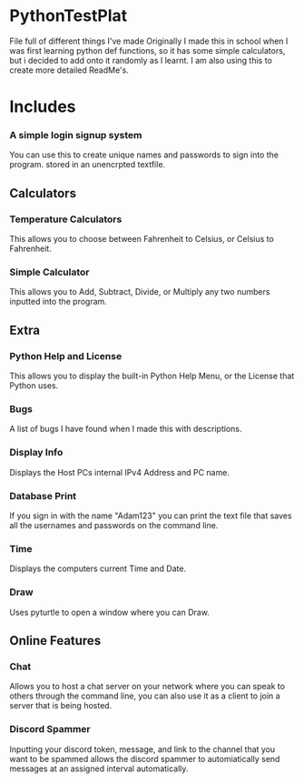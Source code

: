 # PythonTestPlat
File full of different things I've made
Originally I made this in school when I was first learning python def functions, so it has some simple calculators, but i decided to add onto it randomly as I learnt.
I am also using this to create more detailed ReadMe's.

# Includes

### A simple login signup system
You can use this to create unique names and passwords to sign into the program. stored in an unencrpted textfile.

## Calculators
### Temperature Calculators
This allows you to choose between Fahrenheit to Celsius, or Celsius to Fahrenheit.

### Simple Calculator
This allows you to Add, Subtract, Divide, or Multiply any two numbers inputted into the program.

## Extra
### Python Help and License
This allows you to display the built-in Python Help Menu, or the License that Python uses.

### Bugs
A list of bugs I have found when I made this with descriptions.

### Display Info
Displays the Host PCs internal IPv4 Address and PC name.

### Database Print
If you sign in with the name "Adam123" you can print the text file that saves all the usernames and passwords on the command line.

### Time
Displays the computers current Time and Date.

### Draw
Uses pyturtle to open a window where you can Draw.

## Online Features
### Chat
Allows you to host a chat server on your network where you can speak to others through the command line, you can also use it as a client to join a server that is being hosted.

### Discord Spammer
Inputting your discord token, message, and link to the channel that you want to be spammed allows the discord spammer to automiatically send messages at an assigned interval automatically.
